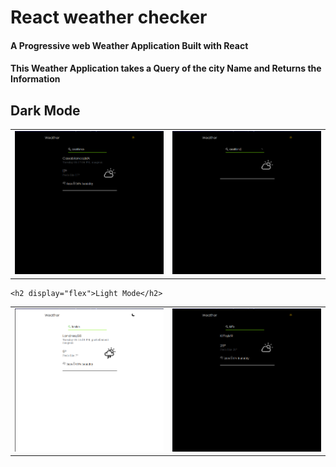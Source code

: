 
# React weather checker
<h4> A Progressive web Weather Application Built with React <h4>
<h4>This Weather Application takes a Query of the city Name and Returns the Information </h4>
  <h2 display="flex">Dark Mode</h2>
<table>
  <tr>
    <td valign="top"><img src="./Screens/black_screen.png"/></td>
    <td valign="top"><img src="./Screens/loading_screen.png"/></td>
  </tr>
</table>

    <h2 display="flex">Light Mode</h2>
<table>
  <tr>
    <td valign="top"><img src="./Screens/white_screen.png"/></td>
    <td valign="top"><img src="./Screens/result_screen.png"/></td>
  </tr>
</table>
